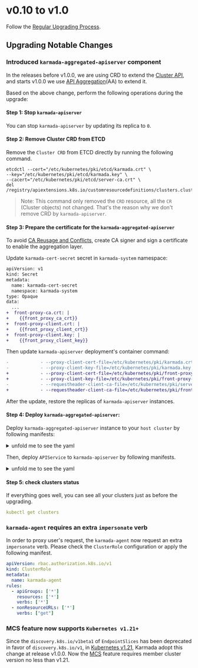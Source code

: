 # v0.10 to v1.0

Follow the [Regular Upgrading Process](./README.md).

## Upgrading Notable Changes

### Introduced `karmada-aggregated-apiserver` component

In the releases before v1.0.0, we are using CRD to extend the 
[Cluster API](https://github.com/karmada-io/karmada/tree/24f586062e0cd7c9d8e6911e52ce399106f489aa/pkg/apis/cluster), 
and starts v1.0.0 we use 
[API Aggregation](https://kubernetes.io/docs/concepts/extend-kubernetes/api-extension/apiserver-aggregation/)(AA) to 
extend it.

Based on the above change, perform the following operations during the upgrade:

#### Step 1: Stop `karmada-apiserver`

You can stop `karmada-apiserver` by updating its replica to `0`.

#### Step 2: Remove Cluster CRD from ETCD

Remove the `Cluster CRD` from ETCD directly by running the following command.

```
etcdctl --cert="/etc/kubernetes/pki/etcd/karmada.crt" \
--key="/etc/kubernetes/pki/etcd/karmada.key" \
--cacert="/etc/kubernetes/pki/etcd/server-ca.crt" \
del /registry/apiextensions.k8s.io/customresourcedefinitions/clusters.cluster.karmada.io
```

> Note: This command only removed the `CRD` resource, all the `CR` (Cluster objects) not changed.
> That's the reason why we don't remove CRD by `karmada-apiserver`.

#### Step 3: Prepare the certificate for the `karmada-aggregated-apiserver`

To avoid [CA Reusage and Conflicts](https://kubernetes.io/docs/tasks/extend-kubernetes/configure-aggregation-layer/#ca-reusage-and-conflicts), 
create CA signer and sign a certificate to enable the aggregation layer.

Update `karmada-cert-secret` secret in `karmada-system` namespace:

```diff
apiVersion: v1
kind: Secret
metadata:
  name: karmada-cert-secret
  namespace: karmada-system
type: Opaque
data:
  ...
+  front-proxy-ca.crt: |
+    {{front_proxy_ca_crt}}
+  front-proxy-client.crt: |
+    {{front_proxy_client_crt}}
+  front-proxy-client.key: |
+    {{front_proxy_client_key}}
```

Then update `karmada-apiserver` deployment's container command:

```diff
-            - --proxy-client-cert-file=/etc/kubernetes/pki/karmada.crt
-            - --proxy-client-key-file=/etc/kubernetes/pki/karmada.key
+            - --proxy-client-cert-file=/etc/kubernetes/pki/front-proxy-client.crt
+            - --proxy-client-key-file=/etc/kubernetes/pki/front-proxy-client.key
-            - --requestheader-client-ca-file=/etc/kubernetes/pki/server-ca.crt
+            - --requestheader-client-ca-file=/etc/kubernetes/pki/front-proxy-ca.crt
```

After the update, restore the replicas of `karmada-apiserver` instances.

#### Step 4: Deploy `karmada-aggregated-apiserver`:

Deploy `karmada-aggregated-apiserver` instance to your `host cluster` by following manifests:
<details>
<summary>unfold me to see the yaml</summary>

```yaml
---
apiVersion: apps/v1
kind: Deployment
metadata:
  name: karmada-aggregated-apiserver
  namespace: karmada-system
  labels:
    app: karmada-aggregated-apiserver
    apiserver: "true"
spec:
  selector:
    matchLabels:
      app: karmada-aggregated-apiserver
      apiserver: "true"
  replicas: 1
  template:
    metadata:
      labels:
        app: karmada-aggregated-apiserver
        apiserver: "true"
    spec:
      automountServiceAccountToken: false
      containers:
        - name: karmada-aggregated-apiserver
          image: swr.ap-southeast-1.myhuaweicloud.com/karmada/karmada-aggregated-apiserver:v1.0.0
          imagePullPolicy: IfNotPresent
          volumeMounts:
            - name: k8s-certs
              mountPath: /etc/kubernetes/pki
              readOnly: true
            - name: kubeconfig
              subPath: kubeconfig
              mountPath: /etc/kubeconfig
          command:
            - /bin/karmada-aggregated-apiserver
            - --kubeconfig=/etc/kubeconfig
            - --authentication-kubeconfig=/etc/kubeconfig
            - --authorization-kubeconfig=/etc/kubeconfig
            - --karmada-config=/etc/kubeconfig
            - --etcd-servers=https://etcd-client.karmada-system.svc.cluster.local:2379
            - --etcd-cafile=/etc/kubernetes/pki/server-ca.crt
            - --etcd-certfile=/etc/kubernetes/pki/karmada.crt
            - --etcd-keyfile=/etc/kubernetes/pki/karmada.key
            - --tls-cert-file=/etc/kubernetes/pki/karmada.crt
            - --tls-private-key-file=/etc/kubernetes/pki/karmada.key
            - --audit-log-path=-
            - --feature-gates=APIPriorityAndFairness=false
            - --audit-log-maxage=0
            - --audit-log-maxbackup=0
          resources:
            requests:
              cpu: 100m
      volumes:
        - name: k8s-certs
          secret:
            secretName: karmada-cert-secret
        - name: kubeconfig
          secret:
            secretName: kubeconfig
---
apiVersion: v1
kind: Service
metadata:
  name: karmada-aggregated-apiserver
  namespace: karmada-system
  labels:
    app: karmada-aggregated-apiserver
    apiserver: "true"
spec:
  ports:
    - port: 443
      protocol: TCP
      targetPort: 443
  selector:
    app: karmada-aggregated-apiserver
```
</details>

Then, deploy `APIService` to `karmada-apiserver` by following manifests.

<details>
<summary>unfold me to see the yaml</summary>

```yaml
apiVersion: apiregistration.k8s.io/v1
kind: APIService
metadata:
  name: v1alpha1.cluster.karmada.io
  labels:
    app: karmada-aggregated-apiserver
    apiserver: "true"
spec:
  insecureSkipTLSVerify: true
  group: cluster.karmada.io
  groupPriorityMinimum: 2000
  service:
    name: karmada-aggregated-apiserver
    namespace: karmada-system
  version: v1alpha1
  versionPriority: 10
---
apiVersion: v1
kind: Service
metadata:
  name: karmada-aggregated-apiserver
  namespace: karmada-system
spec:
  type: ExternalName
  externalName: karmada-aggregated-apiserver.karmada-system.svc.cluster.local
```

</details>

#### Step 5: check clusters status

If everything goes well, you can see all your clusters just as before the upgrading.
```yaml
kubectl get clusters
```

### `karmada-agent` requires an extra `impersonate` verb

In order to proxy user's request, the `karmada-agent` now request an extra `impersonate` verb. 
Please check the `ClusterRole` configuration or apply the following manifest.

```yaml
apiVersion: rbac.authorization.k8s.io/v1
kind: ClusterRole
metadata:
  name: karmada-agent
rules:
  - apiGroups: ['*']
    resources: ['*']
    verbs: ['*']
  - nonResourceURLs: ['*']
    verbs: ["get"]

```

### MCS feature now supports `Kubernetes v1.21+`

Since the `discovery.k8s.io/v1beta1` of `EndpointSlices` has been deprecated in favor of `discovery.k8s.io/v1`, in
[Kubernetes v1.21](https://github.com/kubernetes/kubernetes/blob/master/CHANGELOG/CHANGELOG-1.21.md), Karmada adopt 
this change at release v1.0.0.
Now the [MCS](https://github.com/karmada-io/karmada/blob/master/docs/multi-cluster-service.md) feature requires 
member cluster version no less than v1.21.
